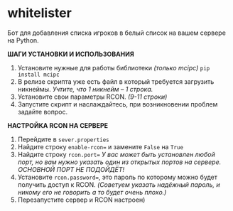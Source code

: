 # whitelister
Бот для добавления списка игроков в белый список на вашем сервере на Python.

**ШАГИ УСТАНОВКИ И ИСПОЛЬЗОВАНИЯ**
1. Установите нужные для работы библиотеки *(только mcipc)* `pip install mcipc`
2. В релизе скрипта уже есть файл в который требуется загрузить никнеймы. *Учтите, что 1 никнейм – 1 строка.*
3. Установите свои параметры RCON. *(9-11 строки)*
4. Запустите скрипт и наслаждайтесь, при возникновении проблем задайте вопрос.

**НАСТРОЙКА RCON НА СЕРВЕРЕ**
1. Перейдите в `sever.properties`
2. Найдите строку `enable-rcon=` и замените `False` на `True`
3. Найдите строку `rcon.port=` *У вас может быть установлен любой порт, но вам нужно указать один из открытых портов на сервере. ОСНОВНОЙ ПОРТ НЕ ПОДОЙДЁТ!*
4. Установите `rcon.password=`, это пароль по которому можно будет получить доступ к RCON. *(Советуем указать надёжный пароль, и никому его не говорить а то будет очень плохо.)*
5. Перезапустите сервер и RCON настроен)
